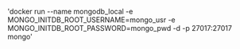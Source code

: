 'docker run --name mongodb_local -e MONGO_INITDB_ROOT_USERNAME=mongo_usr -e MONGO_INITDB_ROOT_PASSWORD=mongo_pwd -d -p 27017:27017 mongo' 
